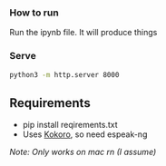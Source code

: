 ### How to run

Run the ipynb file. It will produce things

### Serve

```bash
python3 -m http.server 8000
```

## Requirements

- pip install reqirements.txt
- Uses [Kokoro](https://github.com/hexgrad/kokoro?tab=readme-ov-file), so need espeak-ng

_Note: Only works on mac rn (I assume)_
